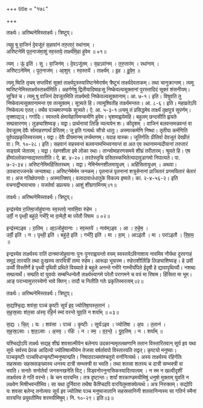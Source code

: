 +++
title = "१७८"

+++


तार्क्ष्यः। अरिष्थनेमिस्तार्क्ष्यः। त्रिष्टुप्।

त्यमू॒ षु वा॒जिनं॑ दे॒वजू॑तं स॒हावा॑नं तरु॒तारं॒ रथा॑नाम् ।  
अरि॑ष्टनेमिं पृत॒नाज॑मा॒शुं स्व॒स्तये॒ तार्क्ष्य॑मि॒हा हु॑वेम ॥ ०१॥

त्यम् । ऊं॒ इति॑ । सु । वा॒जिन॑म् । दे॒वऽजू॑तम् । स॒हऽवा॑नम् । त॒रु॒तार॑म् । रथा॑नाम् ।  
अरि॑ष्टऽनेमिम् । पृ॒त॒नाज॑म् । आ॒शुम् । स्व॒स्तये॑ । तार्क्ष्य॑म् । इ॒ह । हु॒वे॒म॒ ॥

त्यमू ष्विति तृचम् सप्तविंशं सूक्तं तार्क्ष्यपुत्रस्यारिष्टनेमेरार्षम् त्रैष्टुभं तार्क्ष्यदेवताकम्। तथा चानुक्रान्तम्। त्यमू ष्वरिष्टनेमिस्तार्क्ष्यस्तार्क्ष्यमिति। अहर्गणेषु द्वितीयादिष्वहःसु निष्केवल्यसूक्तानां पुरस्तादिदं सूक्तं शंसनीयम्। सूत्रितं च। त्यमू षु वाजिनं देवजूतमिति तार्क्ष्यमग्रे निष्केवल्यसूक्तानाम्। आ. ७-१। इति। विषुवति तु निष्केवल्यसूक्तानामन्त एव तत्सूक्तम्। सूत्र्यते हि। त्यामूश्वितीह तार्क्ष्यमन्ततः। आ. ८-६। इति। महाव्रतेऽपि निष्केवल्य एतत्। तथैव पञ्चमारण्यके सूत्र्यते। ऐ. आ. ५-३-१॥त्यमु तं प्रसिद्धमेव तार्क्ष्यं तृक्षपुत्रं सुपर्णम्। तृक्शाद्यञ्। गर्गादिः। स्वस्तये क्षेमायेहास्मिन्कर्मणि हुवेम। भृशमाह्वयेमहि। बहुलम् छन्दसीति ह्वयतेः सम्प्रसारणम्। लुङ्याशिष्यङ्। यद्वा। प्रार्थनायां लिङि व्यत्ययेन शः। कीदृशम् । वाजिनं बलवन्तमन्नवन्तं वा देवजूतम् देवैः सोमाहरणार्थं प्रेरितम्। जु इति गत्यर्थः सौत्रो धातुः। अस्मात्कर्मणि निष्था। तृतीया कर्मणिति पूर्वपदप्रकृतिस्वरत्वम्। यद्वा। देवैः प्रीयमानम् तर्प्यमाणम्। यदाह यास्कः। जूतिर्गतिः प्रीतिर्वा देवजूतं देवप्रीतं वा। नि. १०-२८। इति। सहवानं सहस्वन्तं बलवन्तमभिभवनवन्तं वा अत एव रथानामन्यदीयानां तरुतारं सङ्ग्रामे जेतारम् । यद्वा। रंहणशीला इमे लोका रथाः। तान्सोमाहरणसमये शीघ्रं तरीतारम्। श्रूयते हि। एष हीमांल्लोकान्सद्यस्तरतीति। ऐ. ब्रा. ४-२०। तरतेस्तृचि ग्रसितस्कभितेत्यादावुडागमो निपात्यते। पा. ७-२-३४। अरिष्टनेमिमहिंसितरथम् । यद्वा। नेमिर्नमनशीलमायुधम् । अहिंसितायुधम् । अथवा। उपचाराज्जनके जन्यशब्दः। अरिष्टनेमेर्मम जनकम्। पृतनाजं पृतनानां शत्रुसेनानां प्राजितारं प्रगमयितारं चेतारं वा। अज गतिक्षेपनयोः। अस्मात्क्विप्। वलादावार्धधातुके विकल्प इष्यते। का. २-४-५६-२। इति वचनाद्वीभावाभावः। यजतेर्वा डप्रत्ययः। आशुं शीघ्रगामिनम्॥१॥

तार्क्ष्यः। अरिष्थनेमिस्तार्क्ष्यः। त्रिष्टुप्।

इन्द्र॑स्येव रा॒तिमा॒जोहु॑वानाः स्व॒स्तये॒ नाव॑मि॒वा रु॑हेम ।  
उर्वी॒ न पृथ्वी॒ बहु॑ले॒ गभी॑रे॒ मा वा॒मेतौ॒ मा परे॑तौ रिषाम ॥ ०२॥

इन्द्र॑स्यऽइव । रा॒तिम् । आ॒ऽजोहु॑वानाः । स्व॒स्तये॑ । नाव॑म्ऽइव । आ । रु॒हे॒म॒ ।  
उर्वी॒ इति॑ । न । पृथ्वी॒ इति॑ । बहु॑ले॒ इति॑ । गभी॑रे॒ इति॑ । मा । वा॒म् । आऽइ॑तौ । मा । परा॑ऽइतौ । रि॒षा॒म॒ ॥

इन्द्रस्येव तार्क्ष्यस्य रातिं दानमाजोहुवानाः पुनः पुनराह्वयन्तो वयम् स्वस्तयेऽविनाशाय नावमिव नौर्यथा दुरवगाहं समुद्रं तारयति तथा दुःखस्य तारयित्रीं तामा रुहेम। आरूढा भूयास्म। रुहेराशीर्लिङि लिङ्याशिष्यङ्। हे उर्वी उर्व्यौ विस्तीर्णे हे पृथ्वी पृथिवी प्रथिते विख्याते हे बहुले अनन्ते गभीरे गाम्भीर्योपेते ईदृषौ हे द्यावापृथिव्यौ। नशब्दः सम्प्रत्यर्थे। सम्प्रति वां युवयोः सम्बन्धिन्येतौ तार्क्ष्यस्यागमे परेतौ परागमने च वयं मा रिषाम। हिंसिता मा भूम। आङ् पराभ्यामुत्तरस्येणो भावे क्तिन्। तादौ च नितीति गतेः प्रकृतिस्वरत्वम्॥२॥

तार्क्ष्यः। अरिष्थनेमिस्तार्क्ष्यः। त्रिष्टुप्।

स॒द्यश्चि॒द्यः शव॑सा॒ पञ्च॑ कृ॒ष्टीः सूर्य॑ इव॒ ज्योति॑षा॒पस्त॒तान॑ ।  
स॒ह॒स्र॒साः श॑त॒सा अ॑स्य॒ रंहि॒र्न स्मा॑ वरन्ते युव॒तिं न शर्या॑म् ॥ ०३॥

स॒द्यः । चि॒त् । यः । शव॑सा । पञ्च॑ । कृ॒ष्टीः । सूर्यः॑ऽइव । ज्योति॑षा । अ॒पः । त॒तान॑ ।  
स॒ह॒स्र॒ऽसाः । श॒त॒ऽसाः । अ॒स्य॒ । रंहिः॑ । न । स्म॒ । व॒र॒न्ते॒ । यु॒व॒तिम् । न । शर्या॑म् ॥

यश्चिद्योऽपि तार्क्ष्यः सद्यह् शीघ्रं शवसात्मीयेन बलेनाप उदकान्यमृतलक्षणानि ततान विस्तारितवान् सूर्य इव यथा सूर्यः सर्वस्य प्रेरक आदित्यो ज्योतिषात्मीयेन तेजसा वर्षर्तावपो विस्तारयति तद्वत्। कृष्टयो मनुष्याः। पञ्चकृष्टीः पञ्चविधान्कृष्टीन्मनुष्यान्प्रति। निषादपञ्चमांश्चतुरो वर्नानित्यर्थः। अस्य तार्क्ष्यस्य रंहिर्गतिः सहस्रसाः सहस्रसङ्ख्यस्य धनस्य दात्री सम्भक्त्री वा भवति। तथा शतसा शतस्य च दात्री सम्भक्त्री वा भवति। सनतेः सनोतेर्वा जनसनखनेति विट्। विड्वनोरनुनासिकस्यादित्यात्वम् । न स्म न खल्वीदृशीं तार्क्ष्यस्य ते गतिं वरन्ते। के चन वारयन्ति। तत्र दृष्टान्तः। शर्यां शरकाण्डमयीमिषुं धनुषो मुक्ताम् युवतिं न लक्ष्येण मिश्रीभवन्तीमिव। सा यथा दुर्निवारा तथैषा कैश्चिदपि वारयितुमशक्येत्यर्थः। अत्र निरुक्तम्। सद्योपि यः शवसा बलेन्द् तनोत्यपः सूर्य इव ज्योतिषा पञ्च मनुष्यजातानि सहस्रसानिनी शतसानिन्यस्य सा गतिर्न स्मैनां वारयन्ति प्रयुवतीमिव शरमयीमिषुम्। नि. १०-२९। इति॥३॥